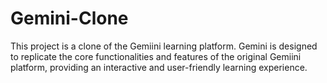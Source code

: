 # Gemini-Clone
This project is a clone of the Gemiini learning platform. Gemini is designed to replicate the core functionalities and features of the original Gemiini platform, providing an interactive and user-friendly learning experience.

